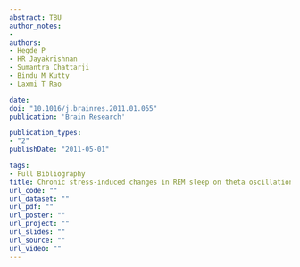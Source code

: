 ```yaml
---
abstract: TBU
author_notes:
- 
authors:
- Hegde P
- HR Jayakrishnan
- Sumantra Chattarji
- Bindu M Kutty
- Laxmi T Rao

date: 
doi: "10.1016/j.brainres.2011.01.055"
publication: 'Brain Research'

publication_types:
- "2"
publishDate: "2011-05-01"

tags:
- Full Bibliography
title: Chronic stress-induced changes in REM sleep on theta oscillations in the rat hippocampus and amygdala
url_code: ""
url_dataset: ""
url_pdf: ""
url_poster: ""
url_project: ""
url_slides: ""
url_source: ""
url_video: ""
---
```

